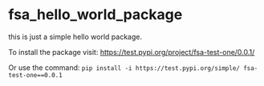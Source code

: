 # fsa_hello_world_package
this is just a simple hello world package.

To install the package visit:
https://test.pypi.org/project/fsa-test-one/0.0.1/

Or use the command:
`pip install -i https://test.pypi.org/simple/ fsa-test-one==0.0.1`
